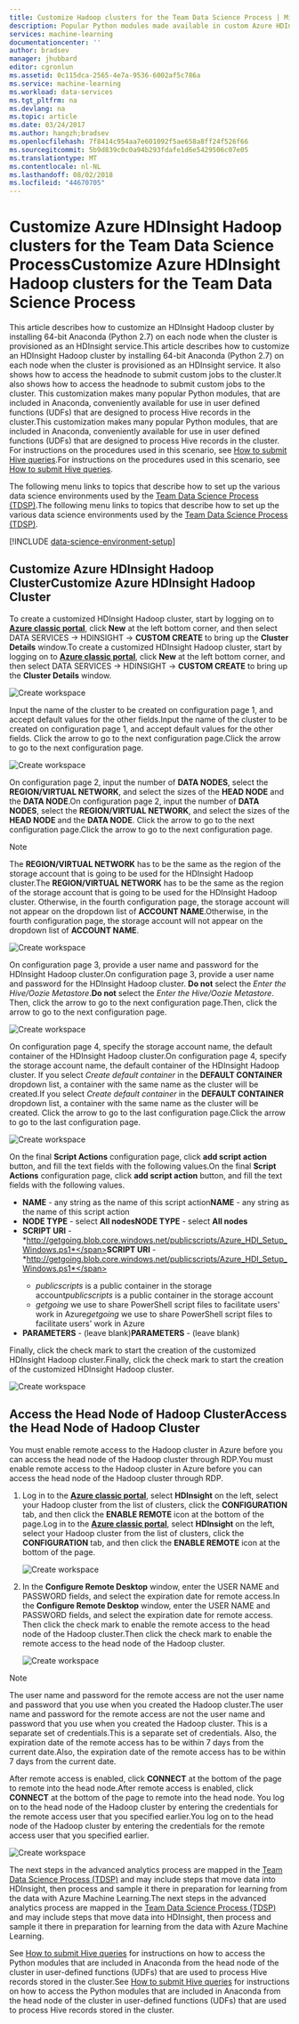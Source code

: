 ```yaml
---
title: Customize Hadoop clusters for the Team Data Science Process | Microsoft Docs
description: Popular Python modules made available in custom Azure HDInsight Hadoop clusters.
services: machine-learning
documentationcenter: ''
author: bradsev
manager: jhubbard
editor: cgronlun
ms.assetid: 0c115dca-2565-4e7a-9536-6002af5c786a
ms.service: machine-learning
ms.workload: data-services
ms.tgt_pltfrm: na
ms.devlang: na
ms.topic: article
ms.date: 03/24/2017
ms.author: hangzh;bradsev
ms.openlocfilehash: 7f8414c954aa7e601092f5ae658a8ff24f526f66
ms.sourcegitcommit: 5b9d839c0c0a94b293fdafe1d6e5429506c07e05
ms.translationtype: MT
ms.contentlocale: nl-NL
ms.lasthandoff: 08/02/2018
ms.locfileid: "44670705"
---
```

# <a name="customize-azure-hdinsight-hadoop-clusters-for-the-team-data-science-process"></a><span data-ttu-id="02dc3-103">Customize Azure HDInsight Hadoop clusters for the Team Data Science Process</span><span class="sxs-lookup"><span data-stu-id="02dc3-103">Customize Azure HDInsight Hadoop clusters for the Team Data Science Process</span></span>
<span data-ttu-id="02dc3-104">This article describes how to customize an HDInsight Hadoop cluster by installing 64-bit Anaconda (Python 2.7) on each node when the cluster is provisioned as an HDInsight service.</span><span class="sxs-lookup"><span data-stu-id="02dc3-104">This article describes how to customize an HDInsight Hadoop cluster by installing 64-bit Anaconda (Python 2.7) on each node when the cluster is provisioned as an HDInsight service.</span></span> <span data-ttu-id="02dc3-105">It also shows how to access the headnode to submit custom jobs to the cluster.</span><span class="sxs-lookup"><span data-stu-id="02dc3-105">It also shows how to access the headnode to submit custom jobs to the cluster.</span></span> <span data-ttu-id="02dc3-106">This customization makes many popular Python modules, that are included in Anaconda, conveniently available for use in user defined functions (UDFs) that are designed to process Hive records in the cluster.</span><span class="sxs-lookup"><span data-stu-id="02dc3-106">This customization makes many popular Python modules, that are included in Anaconda, conveniently available for use in user defined functions (UDFs) that are designed to process Hive records in the cluster.</span></span> <span data-ttu-id="02dc3-107">For instructions on the procedures used in this scenario, see [How to submit Hive queries](machine-learning-data-science-move-hive-tables.md#submit).</span><span class="sxs-lookup"><span data-stu-id="02dc3-107">For instructions on the procedures used in this scenario, see [How to submit Hive queries](machine-learning-data-science-move-hive-tables.md#submit).</span></span>

<span data-ttu-id="02dc3-108">The following menu links to topics that describe how to set up the various data science environments used by the [Team Data Science Process (TDSP)](data-science-process-overview.md).</span><span class="sxs-lookup"><span data-stu-id="02dc3-108">The following menu links to topics that describe how to set up the various data science environments used by the [Team Data Science Process (TDSP)](data-science-process-overview.md).</span></span>

[!INCLUDE [data-science-environment-setup](../../includes/cap-setup-environments.md)]

## <a name="customize"></a><span data-ttu-id="02dc3-109">Customize Azure HDInsight Hadoop Cluster</span><span class="sxs-lookup"><span data-stu-id="02dc3-109">Customize Azure HDInsight Hadoop Cluster</span></span>
<span data-ttu-id="02dc3-110">To create a customized HDInsight Hadoop cluster, start by logging on to [**Azure classic portal**](https://manage.windowsazure.com/), click **New** at the left bottom corner, and then select DATA SERVICES -> HDINSIGHT -> **CUSTOM CREATE** to bring up the **Cluster Details** window.</span><span class="sxs-lookup"><span data-stu-id="02dc3-110">To create a customized HDInsight Hadoop cluster, start by logging on to [**Azure classic portal**](https://manage.windowsazure.com/), click **New** at the left bottom corner, and then select DATA SERVICES -> HDINSIGHT -> **CUSTOM CREATE** to bring up the **Cluster Details** window.</span></span> 

![Create workspace](https://docstestmedia1.blob.core.windows.net/azure-media/articles/machine-learning/media/machine-learning-data-science-customize-hadoop-cluster/customize-cluster-img1.png)

<span data-ttu-id="02dc3-112">Input the name of the cluster to be created on configuration page 1, and accept default values for the other fields.</span><span class="sxs-lookup"><span data-stu-id="02dc3-112">Input the name of the cluster to be created on configuration page 1, and accept default values for the other fields.</span></span> <span data-ttu-id="02dc3-113">Click the arrow to go to the next configuration page.</span><span class="sxs-lookup"><span data-stu-id="02dc3-113">Click the arrow to go to the next configuration page.</span></span> 

![Create workspace](https://docstestmedia1.blob.core.windows.net/azure-media/articles/machine-learning/media/machine-learning-data-science-customize-hadoop-cluster/customize-cluster-img1.png)

<span data-ttu-id="02dc3-115">On configuration page 2, input the number of **DATA NODES**, select the **REGION/VIRTUAL NETWORK**, and select the sizes of the **HEAD NODE** and the **DATA NODE**.</span><span class="sxs-lookup"><span data-stu-id="02dc3-115">On configuration page 2, input the number of **DATA NODES**, select the **REGION/VIRTUAL NETWORK**, and select the sizes of the **HEAD NODE** and the **DATA NODE**.</span></span> <span data-ttu-id="02dc3-116">Click the arrow to go to the next configuration page.</span><span class="sxs-lookup"><span data-stu-id="02dc3-116">Click the arrow to go to the next configuration page.</span></span>

> [!NOTE]
> <span data-ttu-id="02dc3-117">The **REGION/VIRTUAL NETWORK** has to be the same as the region of the storage account that is going to be used for the HDInsight Hadoop cluster.</span><span class="sxs-lookup"><span data-stu-id="02dc3-117">The **REGION/VIRTUAL NETWORK** has to be the same as the region of the storage account that is going to be used for the HDInsight Hadoop cluster.</span></span> <span data-ttu-id="02dc3-118">Otherwise, in the fourth configuration page, the storage account will not appear on the dropdown list of **ACCOUNT NAME**.</span><span class="sxs-lookup"><span data-stu-id="02dc3-118">Otherwise, in the fourth configuration page, the storage account will not appear on the dropdown list of **ACCOUNT NAME**.</span></span>
> 
> 

![Create workspace](https://docstestmedia1.blob.core.windows.net/azure-media/articles/machine-learning/media/machine-learning-data-science-customize-hadoop-cluster/customize-cluster-img3.png)

<span data-ttu-id="02dc3-120">On configuration page 3, provide a user name and password for the HDInsight Hadoop cluster.</span><span class="sxs-lookup"><span data-stu-id="02dc3-120">On configuration page 3, provide a user name and password for the HDInsight Hadoop cluster.</span></span> <span data-ttu-id="02dc3-121">**Do not** select the *Enter the Hive/Oozie Metastore*.</span><span class="sxs-lookup"><span data-stu-id="02dc3-121">**Do not** select the *Enter the Hive/Oozie Metastore*.</span></span> <span data-ttu-id="02dc3-122">Then, click the arrow to go to the next configuration page.</span><span class="sxs-lookup"><span data-stu-id="02dc3-122">Then, click the arrow to go to the next configuration page.</span></span> 

![Create workspace](https://docstestmedia1.blob.core.windows.net/azure-media/articles/machine-learning/media/machine-learning-data-science-customize-hadoop-cluster/customize-cluster-img4.png)

<span data-ttu-id="02dc3-124">On configuration page 4, specify the storage account name, the default container of the HDInsight Hadoop cluster.</span><span class="sxs-lookup"><span data-stu-id="02dc3-124">On configuration page 4, specify the storage account name, the default container of the HDInsight Hadoop cluster.</span></span> <span data-ttu-id="02dc3-125">If you select *Create default container* in the **DEFAULT CONTAINER** dropdown list, a container with the same name as the cluster will be created.</span><span class="sxs-lookup"><span data-stu-id="02dc3-125">If you select *Create default container* in the **DEFAULT CONTAINER** dropdown list, a container with the same name as the cluster will be created.</span></span> <span data-ttu-id="02dc3-126">Click the arrow to go to the last configuration page.</span><span class="sxs-lookup"><span data-stu-id="02dc3-126">Click the arrow to go to the last configuration page.</span></span>

![Create workspace](https://docstestmedia1.blob.core.windows.net/azure-media/articles/machine-learning/media/machine-learning-data-science-customize-hadoop-cluster/customize-cluster-img5.png)

<span data-ttu-id="02dc3-128">On the final **Script Actions** configuration page, click **add script action** button, and fill the text fields with the following values.</span><span class="sxs-lookup"><span data-stu-id="02dc3-128">On the final **Script Actions** configuration page, click **add script action** button, and fill the text fields with the following values.</span></span>

* <span data-ttu-id="02dc3-129">**NAME** - any string as the name of this script action</span><span class="sxs-lookup"><span data-stu-id="02dc3-129">**NAME** - any string as the name of this script action</span></span>
* <span data-ttu-id="02dc3-130">**NODE TYPE** - select **All nodes**</span><span class="sxs-lookup"><span data-stu-id="02dc3-130">**NODE TYPE** - select **All nodes**</span></span>
* <span data-ttu-id="02dc3-131">**SCRIPT URI** - *http://getgoing.blob.core.windows.net/publicscripts/Azure_HDI_Setup_Windows.ps1*</span><span class="sxs-lookup"><span data-stu-id="02dc3-131">**SCRIPT URI** - *http://getgoing.blob.core.windows.net/publicscripts/Azure_HDI_Setup_Windows.ps1*</span></span> 
  * <span data-ttu-id="02dc3-132">*publicscripts* is a public container in the storage account</span><span class="sxs-lookup"><span data-stu-id="02dc3-132">*publicscripts* is a public container in the storage account</span></span> 
  * <span data-ttu-id="02dc3-133">*getgoing* we use to share PowerShell script files to facilitate users' work in Azure</span><span class="sxs-lookup"><span data-stu-id="02dc3-133">*getgoing* we use to share PowerShell script files to facilitate users' work in Azure</span></span>
* <span data-ttu-id="02dc3-134">**PARAMETERS** - (leave blank)</span><span class="sxs-lookup"><span data-stu-id="02dc3-134">**PARAMETERS** - (leave blank)</span></span>

<span data-ttu-id="02dc3-135">Finally, click the check mark to start the creation of the customized HDInsight Hadoop cluster.</span><span class="sxs-lookup"><span data-stu-id="02dc3-135">Finally, click the check mark to start the creation of the customized HDInsight Hadoop cluster.</span></span> 

![Create workspace](https://docstestmedia1.blob.core.windows.net/azure-media/articles/machine-learning/media/machine-learning-data-science-customize-hadoop-cluster/script-actions.png)

## <a name="headnode"></a> <span data-ttu-id="02dc3-137">Access the Head Node of Hadoop Cluster</span><span class="sxs-lookup"><span data-stu-id="02dc3-137">Access the Head Node of Hadoop Cluster</span></span>
<span data-ttu-id="02dc3-138">You must enable remote access to the Hadoop cluster in Azure before you can access the head node of the Hadoop cluster through RDP.</span><span class="sxs-lookup"><span data-stu-id="02dc3-138">You must enable remote access to the Hadoop cluster in Azure before you can access the head node of the Hadoop cluster through RDP.</span></span> 

1. <span data-ttu-id="02dc3-139">Log in to the [**Azure classic portal**](https://manage.windowsazure.com/), select **HDInsight** on the left, select your Hadoop cluster from the list of clusters, click the **CONFIGURATION** tab, and then click the **ENABLE REMOTE** icon at the bottom of the page.</span><span class="sxs-lookup"><span data-stu-id="02dc3-139">Log in to the [**Azure classic portal**](https://manage.windowsazure.com/), select **HDInsight** on the left, select your Hadoop cluster from the list of clusters, click the **CONFIGURATION** tab, and then click the **ENABLE REMOTE** icon at the bottom of the page.</span></span>
   
    ![Create workspace](https://docstestmedia1.blob.core.windows.net/azure-media/articles/machine-learning/media/machine-learning-data-science-customize-hadoop-cluster/enable-remote-access-1.png)
2. <span data-ttu-id="02dc3-141">In the **Configure Remote Desktop** window, enter the USER NAME and PASSWORD fields, and select the expiration date for remote access.</span><span class="sxs-lookup"><span data-stu-id="02dc3-141">In the **Configure Remote Desktop** window, enter the USER NAME and PASSWORD fields, and select the expiration date for remote access.</span></span> <span data-ttu-id="02dc3-142">Then click the check mark to enable the remote access to the head node of the Hadoop cluster.</span><span class="sxs-lookup"><span data-stu-id="02dc3-142">Then click the check mark to enable the remote access to the head node of the Hadoop cluster.</span></span>
   
    ![Create workspace](https://docstestmedia1.blob.core.windows.net/azure-media/articles/machine-learning/media/machine-learning-data-science-customize-hadoop-cluster/enable-remote-access-2.png)

> [!NOTE]
> <span data-ttu-id="02dc3-144">The user name and password for the remote access are not the user name and password that you use when you created the Hadoop cluster.</span><span class="sxs-lookup"><span data-stu-id="02dc3-144">The user name and password for the remote access are not the user name and password that you use when you created the Hadoop cluster.</span></span> <span data-ttu-id="02dc3-145">This is a separate set of credentials.</span><span class="sxs-lookup"><span data-stu-id="02dc3-145">This is a separate set of credentials.</span></span> <span data-ttu-id="02dc3-146">Also, the expiration date of the remote access has to be within 7 days from the current date.</span><span class="sxs-lookup"><span data-stu-id="02dc3-146">Also, the expiration date of the remote access has to be within 7 days from the current date.</span></span>
> 
> 

<span data-ttu-id="02dc3-147">After remote access is enabled, click **CONNECT** at the bottom of the page to remote into the head node.</span><span class="sxs-lookup"><span data-stu-id="02dc3-147">After remote access is enabled, click **CONNECT** at the bottom of the page to remote into the head node.</span></span> <span data-ttu-id="02dc3-148">You log on to the head node of the Hadoop cluster by entering the credentials for the remote access user that you specified earlier.</span><span class="sxs-lookup"><span data-stu-id="02dc3-148">You log on to the head node of the Hadoop cluster by entering the credentials for the remote access user that you specified earlier.</span></span>

![Create workspace](https://docstestmedia1.blob.core.windows.net/azure-media/articles/machine-learning/media/machine-learning-data-science-customize-hadoop-cluster/enable-remote-access-3.png)

<span data-ttu-id="02dc3-150">The next steps in the advanced analytics process are mapped in the [Team Data Science Process (TDSP)](https://azure.microsoft.com/documentation/learning-paths/cortana-analytics-process/) and may include steps that move data into HDInsight, then process and sample it there in preparation for learning from the data with Azure Machine Learning.</span><span class="sxs-lookup"><span data-stu-id="02dc3-150">The next steps in the advanced analytics process are mapped in the [Team Data Science Process (TDSP)](https://azure.microsoft.com/documentation/learning-paths/cortana-analytics-process/) and may include steps that move data into HDInsight, then process and sample it there in preparation for learning from the data with Azure Machine Learning.</span></span>

<span data-ttu-id="02dc3-151">See [How to submit Hive queries](machine-learning-data-science-move-hive-tables.md#submit) for instructions on how to access the Python modules that are included in Anaconda from the head node of the cluster in user-defined functions (UDFs) that are used to process Hive records stored in the cluster.</span><span class="sxs-lookup"><span data-stu-id="02dc3-151">See [How to submit Hive queries](machine-learning-data-science-move-hive-tables.md#submit) for instructions on how to access the Python modules that are included in Anaconda from the head node of the cluster in user-defined functions (UDFs) that are used to process Hive records stored in the cluster.</span></span>











